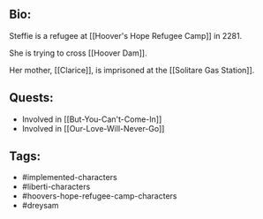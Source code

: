 ## Bio:

Steffie is a refugee at [[Hoover's Hope Refugee Camp]] in 2281. 

She is trying to cross [[Hoover Dam]].

Her mother, [[Clarice]], is imprisoned at the [[Solitare Gas Station]].

## Quests:

- Involved in [[But-You-Can't-Come-In]]
- Involved in [[Our-Love-Will-Never-Go]]

## Tags:

- #implemented-characters
- #liberti-characters
- #hoovers-hope-refugee-camp-characters
- #dreysam